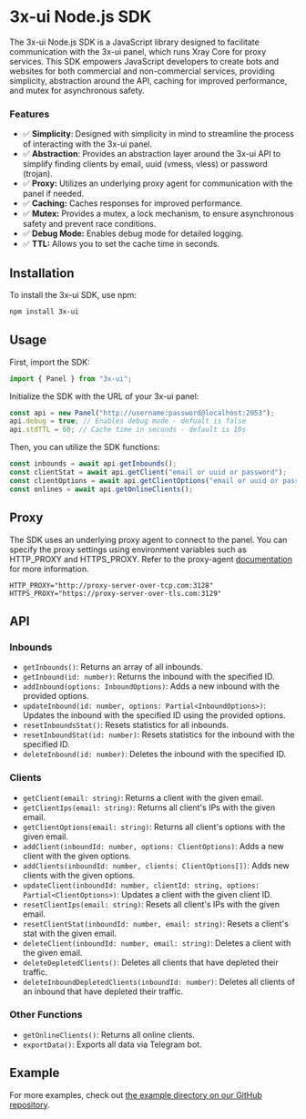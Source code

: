 # 3x-ui Node.js SDK

The 3x-ui Node.js SDK is a JavaScript library designed to facilitate communication with the 3x-ui panel, which runs Xray Core for proxy services. This SDK empowers JavaScript developers to create bots and websites for both commercial and non-commercial services, providing simplicity, abstraction around the API, caching for improved performance, and mutex for asynchronous safety.

### Features

-   ✅ **Simplicity**: Designed with simplicity in mind to streamline the process of interacting with the 3x-ui panel.
-   ✅ **Abstraction**: Provides an abstraction layer around the 3x-ui API to simplify finding clients by email, uuid (vmess, vless) or password (trojan).
-   ✅ **Proxy:** Utilizes an underlying proxy agent for communication with the panel if needed.
-   ✅ **Caching:** Caches responses for improved performance.
-   ✅ **Mutex:** Provides a mutex, a lock mechanism, to ensure asynchronous safety and prevent race conditions.
-   ✅ **Debug Mode:** Enables debug mode for detailed logging.
-   ✅ **TTL:** Allows you to set the cache time in seconds.

## Installation

To install the 3x-ui SDK, use npm:

```bash
npm install 3x-ui
```

## Usage

First, import the SDK:

```js
import { Panel } from "3x-ui";
```

Initialize the SDK with the URL of your 3x-ui panel:

```js
const api = new Panel("http://username:password@localhost:2053");
api.debug = true; // Enables debug mode - defualt is false
api.stdTTL = 60; // Cache time in seconds - default is 10s
```

Then, you can utilize the SDK functions:

```js
const inbounds = await api.getInbounds();
const clientStat = await api.getClient("email or uuid or password");
const clientOptions = await api.getClientOptions("email or uuid or password");
const onlines = await api.getOnlineClients();
```

## Proxy

The SDK uses an underlying proxy agent to connect to the panel. You can specify the proxy settings using environment variables such as HTTP_PROXY and HTTPS_PROXY. Refer to the proxy-agent [documentation](https://www.npmjs.com/package/proxy-agent) for more information.

```env
HTTP_PROXY="http://proxy-server-over-tcp.com:3128"
HTTPS_PROXY="https://proxy-server-over-tls.com:3129"
```

## API

### Inbounds

-   `getInbounds()`: Returns an array of all inbounds.
-   `getInbound(id: number)`: Returns the inbound with the specified ID.
-   `addInbound(options: InboundOptions)`: Adds a new inbound with the provided options.
-   `updateInbound(id: number, options: Partial<InboundOptions>)`: Updates the inbound with the specified ID using the provided options.
-   `resetInboundsStat()`: Resets statistics for all inbounds.
-   `resetInboundStat(id: number)`: Resets statistics for the inbound with the specified ID.
-   `deleteInbound(id: number)`: Deletes the inbound with the specified ID.

### Clients

-   `getClient(email: string)`: Returns a client with the given email.
-   `getClientIps(email: string)`: Returns all client's IPs with the given email.
-   `getClientOptions(email: string)`: Returns all client's options with the given email.
-   `addClient(inboundId: number, options: ClientOptions)`: Adds a new client with the given options.
-   `addClients(inboundId: number, clients: ClientOptions[])`: Adds new clients with the given options.
-   `updateClient(inboundId: number, clientId: string, options: Partial<ClientOptions>)`: Updates a client with the given client ID.
-   `resetClientIps(email: string)`: Resets all client's IPs with the given email.
-   `resetClientStat(inboundId: number, email: string)`: Resets a client's stat with the given email.
-   `deleteClient(inboundId: number, email: string)`: Deletes a client with the given email.
-   `deleteDepletedClients()`: Deletes all clients that have depleted their traffic.
-   `deleteInboundDepletedClients(inboundId: number)`: Deletes all clients of an inbound that have depleted their traffic.

### Other Functions

-   `getOnlineClients()`: Returns all online clients.
-   `exportData()`: Exports all data via Telegram bot.

## Example

For more examples, check out [the example directory on our GitHub repository](https://github.com/mehdikhody/3x-ui-js/tree/master/examples).

